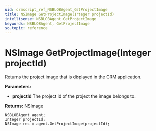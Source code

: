 ```yaml
---
uid: crmscript_ref_NSBLOBAgent_GetProjectImage
title: NSImage GetProjectImage(Integer projectId)
intellisense: NSBLOBAgent.GetProjectImage
keywords: NSBLOBAgent, GetProjectImage
so.topic: reference
---
```


# NSImage GetProjectImage(Integer projectId)

Returns the project image that is displayed in the CRM application.

**Parameters:**
 - **projectId** The project id of the project the image belongs to.

**Returns:** NSImage

```crmscript
NSBLOBAgent agent;
Integer projectId;
NSImage res = agent.GetProjectImage(projectId);
```

